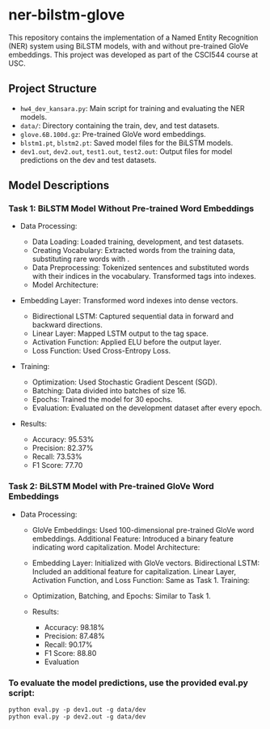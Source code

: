 # ner-bilstm-glove

This repository contains the implementation of a Named Entity Recognition (NER) system using BiLSTM models, with and without pre-trained GloVe embeddings. This project was developed as part of the CSCI544 course at USC.

## Project Structure

- `hw4_dev_kansara.py`: Main script for training and evaluating the NER models.
- `data/`: Directory containing the train, dev, and test datasets.
- `glove.6B.100d.gz`: Pre-trained GloVe word embeddings.
- `blstm1.pt`, `blstm2.pt`: Saved model files for the BiLSTM models.
- `dev1.out`, `dev2.out`, `test1.out`, `test2.out`: Output files for model predictions on the dev and test datasets.

## Model Descriptions
### Task 1: BiLSTM Model Without Pre-trained Word Embeddings
- Data Processing:

  - Data Loading: Loaded training, development, and test datasets.
  - Creating Vocabulary: Extracted words from the training data, substituting rare words with <UNK>.
  - Data Preprocessing: Tokenized sentences and substituted words with their indices in the vocabulary. Transformed tags into indexes.
  - Model Architecture:

- Embedding Layer: Transformed word indexes into dense vectors.
  - Bidirectional LSTM: Captured sequential data in forward and backward directions.
  - Linear Layer: Mapped LSTM output to the tag space.
  - Activation Function: Applied ELU before the output layer.
  - Loss Function: Used Cross-Entropy Loss.

- Training:

  - Optimization: Used Stochastic Gradient Descent (SGD).
  - Batching: Data divided into batches of size 16.
  - Epochs: Trained the model for 30 epochs.
  - Evaluation: Evaluated on the development dataset after every epoch.

- Results:

  - Accuracy: 95.53%
  - Precision: 82.37%
  - Recall: 73.53%
  - F1 Score: 77.70

### Task 2: BiLSTM Model with Pre-trained GloVe Word Embeddings
- Data Processing:

  - GloVe Embeddings: Used 100-dimensional pre-trained GloVe word embeddings.
Additional Feature: Introduced a binary feature indicating word capitalization.
Model Architecture:

  - Embedding Layer: Initialized with GloVe vectors.
Bidirectional LSTM: Included an additional feature for capitalization.
Linear Layer, Activation Function, and Loss Function: Same as Task 1.
Training:

  - Optimization, Batching, and Epochs: Similar to Task 1.
  - Results:

    - Accuracy: 98.18%
    - Precision: 87.48%
    - Recall: 90.17%
    - F1 Score: 88.80
    - Evaluation

### To evaluate the model predictions, use the provided eval.py script:
```
python eval.py -p dev1.out -g data/dev
python eval.py -p dev2.out -g data/dev
```
